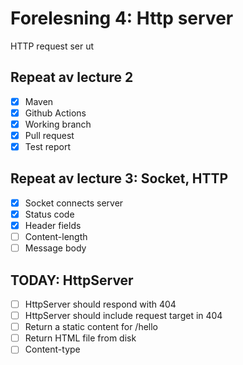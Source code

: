 # Forelesning 4: Http server

HTTP request ser ut

## Repeat av lecture 2

* [x] Maven
* [x] Github Actions
* [x] Working branch
* [x] Pull request
* [x] Test report

## Repeat av lecture 3: Socket, HTTP

* [x] Socket connects server
* [x] Status code
* [x] Header fields
* [ ] Content-length
* [ ] Message body

## TODAY: HttpServer

* [ ] HttpServer should respond with 404
* [ ] HttpServer should include request target in 404
* [ ] Return a static content for /hello
* [ ] Return HTML file from disk
* [ ] Content-type